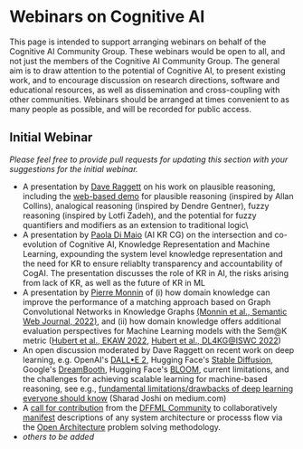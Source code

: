 # Webinars on Cognitive AI

This page is intended to support arranging webinars on behalf of the Cognitive AI Community Group. These webinars would be open to all, and not just the members of the Cognitive AI Community Group. The general aim is to draw attention to the potential of Cognitive AI, to present existing work, and to encourage discussion on research directions, software and educational resources, as well as dissemination and cross-coupling with other communities. Webinars should be arranged at times convenient to as many people as possible, and will be recorded for public access.

## Initial Webinar

_Please feel free to provide pull requests for updating this section with your suggestions for the initial webinar._

* A presentation by [Dave Raggett](https://github.com/draggett) on his work on plausible reasoning, including the [web-based demo](https://www.w3.org/Data/demos/chunks/reasoning/) for plausible reasoning (inspired by Allan Collins), analogical reasoning (inspired by Dendre Gentner), fuzzy reasoning (inspired by Lotfi Zadeh), and the potential for fuzzy quantifiers and modifiers as an extension to traditional logic\
* A presentation by [Paola Di Maio](https://github.com/Starborn) (AI KR CG) on the  intersection and co-evolution of Cognitive AI, Knowledge Representation and Machine Learning, expounding the system level knowledge representation and the need for KR to ensure reliablty transparency and accountability of CogAI. The presentation discusses the role of KR in AI, the risks arising from lack of KR, as well as the future of KR in ML
* A presentation by [Pierre Monnin](https://pmonnin.github.io/) of (i) how domain knowledge can improve the performance of a matching approach based on Graph Convolutional Networks in Knowledge Graphs [(Monnin et al., Semantic Web Journal, 2022)](https://content.iospress.com/articles/semantic-web/sw210452), and (ii) how domain knowledge offers additional evaluation perspectives for Machine Learning models with the Sem@K metric ([Hubert et al., EKAW 2022](https://hal.inria.fr/hal-03722881v3/document), [Hubert et al., DL4KG@ISWC 2022](https://hal.archives-ouvertes.fr/hal-03787512/document))
* An open discussion moderated by Dave Raggett on recent work on deep learning, e.g. OpenAI's [DALL•E 2](https://openai.com/dall-e-2/), Hugging Face's [Stable Diffusion](https://huggingface.co/spaces/stabilityai/stable-diffusion), Google's [DreamBooth](https://dreambooth.github.io), Hugging Face's  [BLOOM](https://huggingface.co/bigscience/bloom), current limitations, and the challenges for achieving scalable learning for machine-based reasoning, see e.g., [fundamental limitations/drawbacks of deep learning everyone should know](https://medium.com/mlearning-ai/fundamental-limitations-drawbacks-of-deep-learning-models-everyone-should-know-71c6176575d5) (Sharad Joshi on medium.com)
* A [call for contribution](https://www.youtube.com/watch?v=THKMfJpPt8I&list=PLtzAOVTpO2jYt71umwc-ze6OmwwCIMnLw) from the [DFFML Community](https://github.com/intel/dffml/discussions/1406?sort=new) to collaboratively [manifest](https://github.com/intel/dffml/blob/alice/docs/arch/0008-Manifest.md) descriptions of any system architecture or processs flow via the [Open Architecture](https://github.com/intel/dffml/blob/alice/docs/arch/0009-Open-Architecture.rst) problem solving methodology.
* _others to be added_

